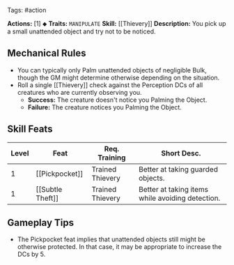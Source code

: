 Tags: #action 

**Actions:** [1] ⬥
**Traits:** `MANIPULATE` 
**Skill:** [[Thievery]]
**Description:** You pick up a small unattended object and try not to be noticed.

## Mechanical Rules

- You can typically only Palm unattended objects of negligible Bulk, though the GM might determine otherwise depending on the situation.
- Roll a single [[Thievery]] check against the Perception DCs of all creatures who are currently observing you.  
	- **Success:** The creature doesn't notice you Palming the Object.  
	- **Failure:** The creature notices you Palming the Object.

## Skill Feats

| Level | Feat             | Req. Training    | Short Desc.                                      |
| ----- | ---------------- | ---------------- | ------------------------------------------------ |
| 1     | [[Pickpocket]]   | Trained Thievery | Better at taking guarded objects.                |
| 1     | [[Subtle Theft]] | Trained Thievery | Better at taking items while avoiding detection. |

## Gameplay Tips

- The Pickpocket feat implies that unattended objects still might be otherwise protected. In that case, it may be appropriate to increase the DCs by 5.